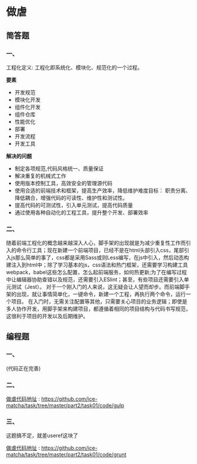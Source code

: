 # 做虐

## 简答题

### 一、

工程化定义: 工程化即系统化、模块化、规范化的一个过程。

**要素**

* 开发规范
* 模块化开发
* 组件化开发
* 组件仓库
* 性能优化
* 部署
* 开发流程
* 开发工具


**解决的问题**

* 制定各项规范,代码风格统一、质量保证
* 解决重复的机械式工作
* 使用版本控制工具，高效安全的管理源代码
* 使用合适的前端技术和框架，提高生产效率，降低维护难度目标： 职责分离、降低耦合，增强代码的可读性、维护性和测试性。
* 提高代码的可测试性，引入单元测试，提高代码质量
* 通过使用各种自动化的工程工具，提升整个开发、部署效率

### 二、

随着前端工程化的概念越来越深入人心，脚手架的出现就是为减少重复性工作而引入的命令行工具；现在新建一个前端项目，已经不是在html头部引入css，尾部引入js那么简单的事了，css都是采用Sass或则Less编写，在js中引入，然后动态构建注入到html中；除了学习基本的js，css语法和热门框架，还需要学习构建工具webpack，babel这些怎么配置，怎么起前端服务，如何热更新;为了在编写过程中让编辑器协助查错以及规范，还需要引入ESlint；甚至，有些项目还需要引入单元测试（Jest）。
对于一个刚入门的人来说，这无疑会让人望而却步。而前端脚手架的出现，就让事情简单化，一键命令，新建一个工程，再执行两个命令，运行一个项目。
在入门时，无需关注配置等其他，只需要关心项目的业务逻辑；即使是多人协作开发，用脚手架来构建项目，都遵循着相同的项目结构与代码书写规范，这很利于项目的开发以及后期维护。

## 编程题

### 一、

(代码正在完善)

### 二、

[做虐代码地址](https://github.com/ice-matcha/task/tree/master/part2/task01/code/gulp) : https://github.com/ice-matcha/task/tree/master/part2/task01/code/gulp

### 三、

这题搞不定，就差useref这块了

[做虐代码地址](https://github.com/ice-matcha/task/tree/master/part2/task01/code/grunt) : https://github.com/ice-matcha/task/tree/master/part2/task01/code/grunt
